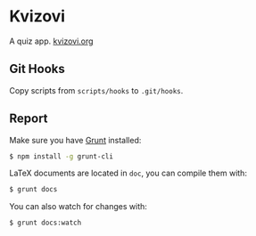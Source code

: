 Kvizovi
=======

A quiz app. [kvizovi.org](http://kvizovi.org)

Git Hooks
---------

Copy scripts from `scripts/hooks` to `.git/hooks`.

Report
------

Make sure you have [Grunt](http://gruntjs.com/) installed:

```sh
$ npm install -g grunt-cli
```

LaTeX documents are located in `doc`, you can compile them with:

```sh
$ grunt docs
```

You can also watch for changes with:

```sh
$ grunt docs:watch
```
